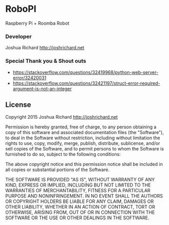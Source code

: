 # RoboPI

Raspberry Pi + Roomba Robot

### Developer
Joshua Richard <http://joshrichard.net>  

### Special Thank you & Shout outs
- <https://stackoverflow.com/questions/32419968/python-web-server-error/32420031>
- <https://stackoverflow.com/questions/32421197/struct-error-required-argument-is-not-an-integer>

## License

  Copyright 2015 Joshua Richard <http://joshrichard.net>

  Permission is hereby granted, free of charge, to any person obtaining a copy of this software and associated documentation files (the "Software"), to deal in the Software without restriction, including without limitation the rights to use, copy, modify, merge, publish, distribute, sublicense, and/or sell copies of the Software, and to permit persons to whom the Software is furnished to do so, subject to the following conditions:

  The above copyright notice and this permission notice shall be included in all copies or substantial portions of the Software.

  THE SOFTWARE IS PROVIDED "AS IS", WITHOUT WARRANTY OF ANY KIND, EXPRESS OR IMPLIED, INCLUDING BUT NOT LIMITED TO THE WARRANTIES OF MERCHANTABILITY, FITNESS FOR A PARTICULAR PURPOSE AND NONINFRINGEMENT. IN NO EVENT SHALL THE AUTHORS OR COPYRIGHT HOLDERS BE LIABLE FOR ANY CLAIM, DAMAGES OR OTHER LIABILITY, WHETHER IN AN ACTION OF CONTRACT, TORT OR OTHERWISE, ARISING FROM, OUT OF OR IN CONNECTION WITH THE SOFTWARE OR THE USE OR OTHER DEALINGS IN THE SOFTWARE.
